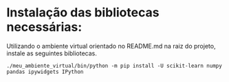 # Instalação das bibliotecas necessárias:
Utilizando o ambiente virtual orientado no README.md na raiz do projeto, instale as seguintes bibliotecas.
```
./meu_ambiente_virtual/bin/python -m pip install -U scikit-learn numpy pandas ipywidgets IPython
```